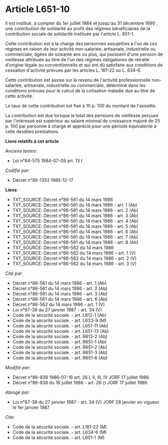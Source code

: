 # Article L651-10

Il est institué, à compter du 1er juillet 1984 et jusqu'au 31 décembre 1990    , une contribution de solidarité au profit des
régimes bénéficiaires de la contribution sociale de solidarité instituée par l'article L. 651-1. 

Cette contribution est à la charge des personnes assujetties à l'un de ces régimes en raison de leur activité non-salariée,
artisanale, industrielle ou commerciale, âgées de soixante ans ou plus, qui jouissent d'une pension de vieillesse attribuée
au titre de l'un des régimes obligatoires de retraite d'origine légale ou conventionnelle et qui ont dû satisfaire aux
conditions de cessation d'activité prévues par les articles L. 161-22 ou L. 634-6. 

Cette contribution est assise sur le revenu de l'activité professionnelle non-salariée, artisanale, industrielle ou
commerciale, déterminé dans les conditions prévues pour le calcul de la cotisation maladie due au titre de cette activité. 

Le taux de cette contribution est fixé à 10 p. 100 du montant de l'assiette. 

La contribution est due lorsque le total des pensions de vieillesse perçues par l'intéressé est supérieur au salaire minimal
de croissance majoré de 25 p. 100 par personne à charge et apprécié pour une période équivalente à celle desdites
prestations.

**Liens relatifs à cet article**

_Anciens textes_:

  - Loi n°84-575 1984-07-09 art. 13 I

_Codifié par_:

  - Décret n°85-1353 1985-12-17

**Liens**:

  - TXT_SOURCE: Décret n°86-561 du 14 mars 1986
  - TXT_SOURCE: Décret n°86-561 du 14 mars 1986 - art. 1 (Ab)
  - TXT_SOURCE: Décret n°86-561 du 14 mars 1986 - art. 2 (Ab)
  - TXT_SOURCE: Décret n°86-561 du 14 mars 1986 - art. 3 (Ab)
  - TXT_SOURCE: Décret n°86-561 du 14 mars 1986 - art. 4 (Ab)
  - TXT_SOURCE: Décret n°86-561 du 14 mars 1986 - art. 5 (Ab)
  - TXT_SOURCE: Décret n°86-561 du 14 mars 1986 - art. 6 (Ab)
  - TXT_SOURCE: Décret n°86-561 du 14 mars 1986 - art. 7 (Ab)
  - TXT_SOURCE: Décret n°86-561 du 14 mars 1986 - art. 8 (Ab)
  - TXT_SOURCE: Décret n°86-562 du 14 mars 1986
  - TXT_SOURCE: Décret n°86-562 du 14 mars 1986 - art. 1 (V)
  - TXT_SOURCE: Décret n°86-562 du 14 mars 1986 - art. 2 (V)
  - TXT_SOURCE: Décret n°86-562 du 14 mars 1986 - art. 3 (V)

_Cité par_:

  - Décret n°86-561 du 14 mars 1986 - art. 1 (Ab)
  - Décret n°86-561 du 14 mars 1986 - art. 2 (Ab)
  - Décret n°86-561 du 14 mars 1986 - art. 3 (Ab)
  - Décret n°86-561 du 14 mars 1986 - art. 6 (Ab)
  - Décret n°86-562 du 14 mars 1986 - art. 1 (V)
  - Loi n°87-39 du 27 janvier 1987 - art. 34 (V)
  - Code de la sécurité sociale. - art. L612-1 (Ab)
  - Code de la sécurité sociale. - art. L633-9 (M)
  - Code de la sécurité sociale. - art. L651-11 (Ab)
  - Code de la sécurité sociale. - art. L651-13 (Ab)
  - Code de la sécurité sociale. - art. R613-2 (Ab)
  - Code de la sécurité sociale. - art. R651-1 (Ab)
  - Code de la sécurité sociale. - art. R651-2 (Ab)
  - Code de la sécurité sociale. - art. R651-3 (Ab)
  - Code de la sécurité sociale. - art. R651-6 (Ab)

_Modifié par_:

  - Décret n°86-838 1986-07-16 art. 26 I, II, III, IV JORF 17 juillet 1986
  - Décret n°86-838 du 16 juillet 1986 - art. 26 () JORF 17 juillet 1986

_Abrogé par_:

  - Loi n°87-39 du 27 janvier 1987 - art. 34 (V) JORF 28 janvier  en vigueur le 1er janvier 1987

_Cite_:

  - Code de la sécurité sociale. - art. L161-22 (M)
  - Code de la sécurité sociale. - art. L634-6 (M)
  - Code de la sécurité sociale. - art. L651-1 (M)
